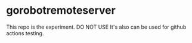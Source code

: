 # gorobotremoteserver

This repo is the experiment. DO NOT USE
It's also can be used for github actions testing.
